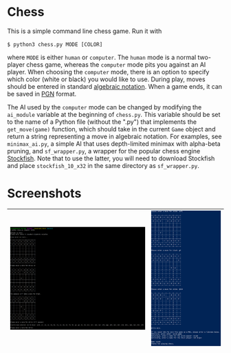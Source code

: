 # Chess
This is a simple command line chess game. Run it with
```
$ python3 chess.py MODE [COLOR]
```
where `MODE` is either `human` or `computer`. The `human` mode is a normal two-player chess game, whereas the `computer` mode pits you 
against an AI player. When choosing the `computer` mode, there is an option to specify which color (white or black) you would like to use.
During play, moves should be entered in standard [algebraic notation](https://en.wikipedia.org/wiki/Algebraic_notation_(chess)). When a 
game ends, it can be saved in [PGN](https://en.wikipedia.org/wiki/Portable_Game_Notation) format.

The AI used by the `computer` mode can be changed by modifying the `ai_module` variable at the beginning of `chess.py`. This variable 
should be set to the name of a Python file (without the ".py") that implements the `get_move(game)` function, which should take in the 
current `Game` object and return a string representing a move in algebraic notation. For examples, see `minimax_ai.py`, a simple AI that 
uses depth-limited minimax with alpha-beta pruning, and `sf_wrapper.py`, a wrapper for the popular chess engine [Stockfish](https://stockfishchess.org/).
Note that to use the latter, you will need to download Stockfish and place `stockfish_10_x32` in the same directory as `sf_wrapper.py`.

# Screenshots

| ![Game start example](example_start.png) | ![Game end example](example_end.png) |
| ---------------------------------------- | ------------------------------------ |